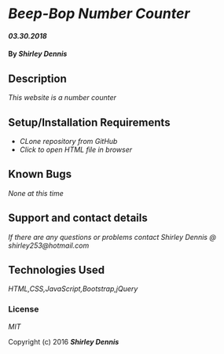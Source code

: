 # _Beep-Bop Number Counter_

#### _03.30.2018_

#### By _**Shirley Dennis**_

## Description

_This website is a number counter_

## Setup/Installation Requirements

* _CLone repository from GitHub_
* _Click to open HTML file in browser_



## Known Bugs

_None at this time_

## Support and contact details

_If there are any questions or problems contact Shirley Dennis @ shirley253@hotmail.com_

## Technologies Used

_HTML,CSS,JavaScript,Bootstrap,jQuery_


### License

*MIT*

Copyright (c) 2016 **_Shirley Dennis_**
